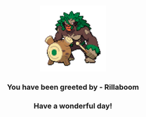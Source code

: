 <p align="center">
    <img src="https://raw.githubusercontent.com/PokeAPI/sprites/master/sprites/pokemon/812.png" width="150" height="150">
</p>
<h3 align="center">You have been greeted by - <b>Rillaboom</b></h3>
<h3 align="center">Have a wonderful day!</h3>
